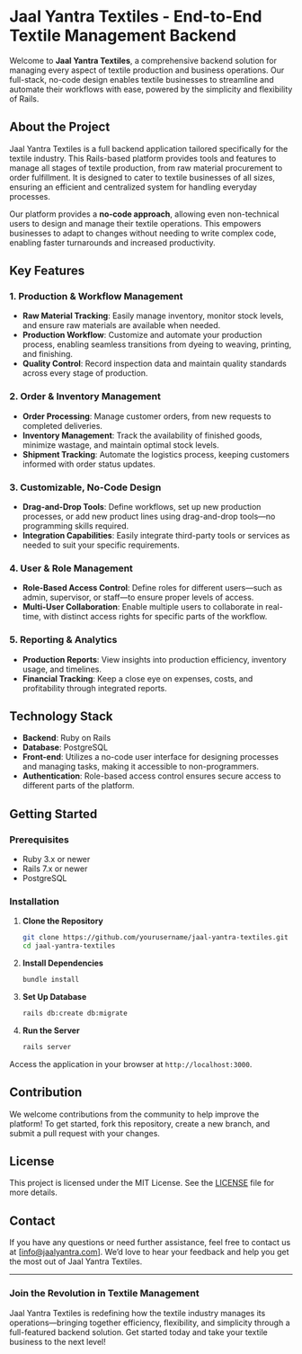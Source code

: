 # Jaal Yantra Textiles - End-to-End Textile Management Backend

Welcome to **Jaal Yantra Textiles**, a comprehensive backend solution for managing every aspect of textile production and business operations. Our full-stack, no-code design enables textile businesses to streamline and automate their workflows with ease, powered by the simplicity and flexibility of Rails.

## About the Project
Jaal Yantra Textiles is a full backend application tailored specifically for the textile industry. This Rails-based platform provides tools and features to manage all stages of textile production, from raw material procurement to order fulfillment. It is designed to cater to textile businesses of all sizes, ensuring an efficient and centralized system for handling everyday processes.

Our platform provides a **no-code approach**, allowing even non-technical users to design and manage their textile operations. This empowers businesses to adapt to changes without needing to write complex code, enabling faster turnarounds and increased productivity.

## Key Features

### 1. Production & Workflow Management
- **Raw Material Tracking**: Easily manage inventory, monitor stock levels, and ensure raw materials are available when needed.
- **Production Workflow**: Customize and automate your production process, enabling seamless transitions from dyeing to weaving, printing, and finishing.
- **Quality Control**: Record inspection data and maintain quality standards across every stage of production.

### 2. Order & Inventory Management
- **Order Processing**: Manage customer orders, from new requests to completed deliveries.
- **Inventory Management**: Track the availability of finished goods, minimize wastage, and maintain optimal stock levels.
- **Shipment Tracking**: Automate the logistics process, keeping customers informed with order status updates.

### 3. Customizable, No-Code Design
- **Drag-and-Drop Tools**: Define workflows, set up new production processes, or add new product lines using drag-and-drop tools—no programming skills required.
- **Integration Capabilities**: Easily integrate third-party tools or services as needed to suit your specific requirements.

### 4. User & Role Management
- **Role-Based Access Control**: Define roles for different users—such as admin, supervisor, or staff—to ensure proper levels of access.
- **Multi-User Collaboration**: Enable multiple users to collaborate in real-time, with distinct access rights for specific parts of the workflow.

### 5. Reporting & Analytics
- **Production Reports**: View insights into production efficiency, inventory usage, and timelines.
- **Financial Tracking**: Keep a close eye on expenses, costs, and profitability through integrated reports.

## Technology Stack
- **Backend**: Ruby on Rails
- **Database**: PostgreSQL
- **Front-end**: Utilizes a no-code user interface for designing processes and managing tasks, making it accessible to non-programmers.
- **Authentication**: Role-based access control ensures secure access to different parts of the platform.

## Getting Started
### Prerequisites
- Ruby 3.x or newer
- Rails 7.x or newer
- PostgreSQL

### Installation
1. **Clone the Repository**
   ```bash
   git clone https://github.com/yourusername/jaal-yantra-textiles.git
   cd jaal-yantra-textiles
   ```
2. **Install Dependencies**
   ```bash
   bundle install
   ```
3. **Set Up Database**
   ```bash
   rails db:create db:migrate
   ```
4. **Run the Server**
   ```bash
   rails server
   ```

Access the application in your browser at `http://localhost:3000`.

## Contribution
We welcome contributions from the community to help improve the platform! To get started, fork this repository, create a new branch, and submit a pull request with your changes.

## License
This project is licensed under the MIT License. See the [LICENSE](LICENSE) file for more details.

## Contact
If you have any questions or need further assistance, feel free to contact us at [info@jaalyantra.com]. We’d love to hear your feedback and help you get the most out of Jaal Yantra Textiles.

---

### Join the Revolution in Textile Management
Jaal Yantra Textiles is redefining how the textile industry manages its operations—bringing together efficiency, flexibility, and simplicity through a full-featured backend solution. Get started today and take your textile business to the next level!
